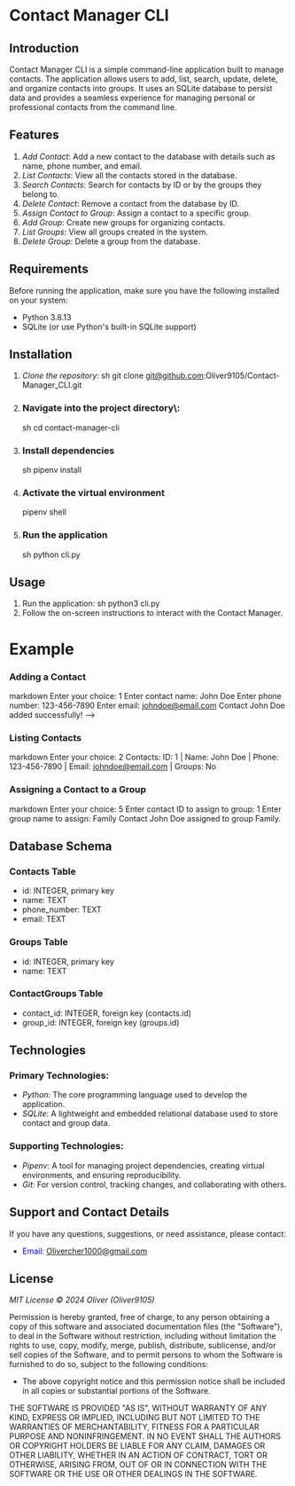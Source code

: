 # Contact Manager CLI

## Introduction

Contact Manager CLI is a simple command-line application built to manage contacts. The application allows users to add, list, search, update, delete, and organize contacts into groups. It uses an SQLite database to persist data and provides a seamless experience for managing personal or professional contacts from the command line.

## Features

1. _Add Contact_: Add a new contact to the database with details such as name, phone number, and email.
2. _List Contacts_: View all the contacts stored in the database.
3. _Search Contacts_: Search for contacts by ID or by the groups they belong to.
4. _Delete Contact_: Remove a contact from the database by ID.
5. _Assign Contact to Group_: Assign a contact to a specific group.
6. _Add Group_: Create new groups for organizing contacts.
7. _List Groups_: View all groups created in the system.
8. _Delete Group_: Delete a group from the database.

## Requirements

Before running the application, make sure you have the following installed on your system:

- Python 3.8.13
- SQLite (or use Python's built-in SQLite support)

## Installation

1. _Clone the repository_:
   sh
   git clone git@github.com:Oliver9105/Contact-Manager_CLI.git
2. ### Navigate into the project directory\\:

   sh
   cd contact-manager-cli

3. ### Install dependencies

   sh
   pipenv install

4. ### Activate the virtual environment

   pipenv shell

5. ### Run the application
   sh
   python cli.py

## Usage

1. Run the application:
   sh
   python3 cli.py
2. Follow the on-screen instructions to interact with the Contact Manager.

# Example

### Adding a Contact

markdown
Enter your choice: 1
Enter contact name: John Doe
Enter phone number: 123-456-7890
Enter email: johndoe@email.com
Contact John Doe added successfully! -->

### Listing Contacts

markdown
Enter your choice: 2 Contacts: ID: 1 | Name: John Doe | Phone: 123-456-7890 | Email: johndoe@email.com | Groups: No

### Assigning a Contact to a Group

markdown
Enter your choice: 5
Enter contact ID to assign to group: 1
Enter group name to assign: Family
Contact John Doe assigned to group Family.

## Database Schema

### Contacts Table

- id: INTEGER, primary key
- name: TEXT
- phone_number: TEXT
- email: TEXT

### Groups Table

- id: INTEGER, primary key
- name: TEXT

### ContactGroups Table

- contact_id: INTEGER, foreign key (contacts.id)
- group_id: INTEGER, foreign key (groups.id)

## Technologies

### Primary Technologies:

- _Python_: The core programming language used to develop the application.
- _SQLite_: A lightweight and embedded relational database used to store contact and group data.

### Supporting Technologies:

- _Pipenv_: A tool for managing project dependencies, creating virtual environments, and ensuring reproducibility.
- _Git_: For version control, tracking changes, and collaborating with others.

## Support and Contact Details

If you have any questions, suggestions, or need assistance, please contact:

- <span style="color:blue">Email: Olivercher1000@gmail.com</span>

## License

_MIT License © 2024 Oliver (Oliver9105)_

Permission is hereby granted, free of charge, to any person obtaining a copy of this software and associated documentation files (the "Software"), to deal in the Software without restriction, including without limitation the rights to use, copy, modify, merge, publish, distribute, sublicense, and/or sell copies of the Software, and to permit persons to whom the Software is furnished to do so, subject to the following conditions:

- The above copyright notice and this permission notice shall be included in all copies or substantial portions of the Software.

THE SOFTWARE IS PROVIDED "AS IS", WITHOUT WARRANTY OF ANY KIND, EXPRESS OR IMPLIED, INCLUDING BUT NOT LIMITED TO THE WARRANTIES OF MERCHANTABILITY, FITNESS FOR A PARTICULAR PURPOSE AND NONINFRINGEMENT. IN NO EVENT SHALL THE AUTHORS OR COPYRIGHT HOLDERS BE LIABLE FOR ANY CLAIM, DAMAGES OR OTHER LIABILITY, WHETHER IN AN ACTION OF CONTRACT, TORT OR OTHERWISE, ARISING FROM, OUT OF OR IN CONNECTION WITH THE SOFTWARE OR THE USE OR OTHER DEALINGS IN THE SOFTWARE.
